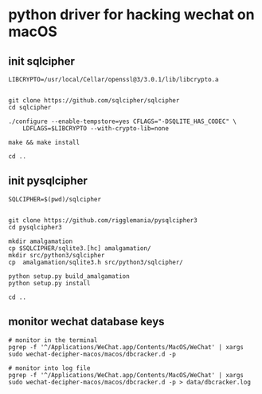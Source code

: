 # python driver for hacking wechat on macOS

## init sqlcipher

```shell
LIBCRYPTO=/usr/local/Cellar/openssl@3/3.0.1/lib/libcrypto.a
```

```shell

git clone https://github.com/sqlcipher/sqlcipher
cd sqlcipher
 
./configure --enable-tempstore=yes CFLAGS="-DSQLITE_HAS_CODEC" \
	LDFLAGS=$LIBCRYPTO --with-crypto-lib=none
	
make && make install

cd ..
```

## init pysqlcipher

```shell
SQLCIPHER=$(pwd)/sqlcipher
```

```shell

git clone https://github.com/rigglemania/pysqlcipher3
cd pysqlcipher3

mkdir amalgamation
cp $SQLCIPHER/sqlite3.[hc] amalgamation/
mkdir src/python3/sqlcipher
cp  amalgamation/sqlite3.h src/python3/sqlcipher/

python setup.py build_amalgamation
python setup.py install

cd ..
```

## monitor wechat database keys

```shell
# monitor in the terminal
pgrep -f '^/Applications/WeChat.app/Contents/MacOS/WeChat' | xargs sudo wechat-decipher-macos/macos/dbcracker.d -p

# monitor into log file
pgrep -f '^/Applications/WeChat.app/Contents/MacOS/WeChat' | xargs sudo wechat-decipher-macos/macos/dbcracker.d -p > data/dbcracker.log
```
